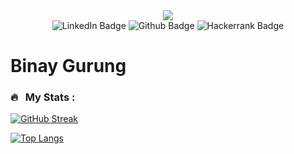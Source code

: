 <div id="header" align="center">
    <img src="https://media.giphy.com/media/qgQUggAC3Pfv687qPC/giphy.gif"/>
</div>
<div id="badges" align="center">
    <img src="https://img.shields.io/badge/LinkedIn-blue?style=for-the-badge&logo=linkedin&logoColor=white" alt="LinkedIn Badge"
    href="https://www.linkedin.com/in/binay-gurung/"/>
    <img src="https://img.shields.io/badge/Github-black?logo=github&logoColor=white&style=for-the-badge" alt="Github Badge"
    href="https://github.com/itsbinay"/>
    <img src="https://img.shields.io/badge/-Hackerrank-2EC866?style=for-the-badge&logo=HackerRank&logoColor=white" alt="Hackerrank Badge"
    href="https://www.hackerrank.com/binaygurung9"/>
</div>
<div id="profileviews" align="center">
    <img src="https://komarev.com/ghpvc/?username=itsbinay&style=flat-square&color=blue" alt=""/>
</div>
<h1>Binay Gurung</h1>

### 🔥 &nbsp; My Stats :
[![GitHub Streak](https://streak-stats.demolab.com?user=itsbinay&theme=dracula)](https://git.io/streak-stats)

[![Top Langs](https://github-readme-stats.vercel.app/api/top-langs/?username=itsbinay&show_icons=true&theme=dracula)](https://github.com/anuraghazra/github-readme-stats)
